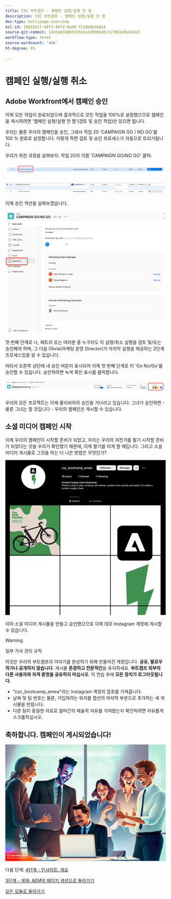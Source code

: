 ```yaml
---
title: CSC 부트캠프 - 캠페인 실행/실행 안 함
description: CSC 부트캠프 - 캠페인 실행/실행 안 함
doc-type: multipage-overview
exl-id: 18b553cf-68f3-407d-9ad9-752db6b3e014
source-git-commit: 143da6340b932563a3309bb46c1c7091e0ab2ee2
workflow-type: tm+mt
source-wordcount: '436'
ht-degree: 0%

---
```


# 캠페인 실행/실행 취소

## Adobe Workfront에서 캠페인 승인

이제 모든 작업이 완료되었으며 결과적으로 모든 작업을 100%로 설정했으므로 캠페인을 게시하려면 &#39;캠페인 실행/실행 안 함&#39;(검토 및 승인 작업)만 있으면 됩니다.

우리는 물론 우리의 캠페인을 승인, 그래서 작업 20 &#39;CAMPAIGN GO / NO GO&#39;를 100 % 완료로 설정합니다. 이렇게 하면 검토 및 승인 프로세스가 자동으로 트리거됩니다.

우리가 취한 과정을 살펴보자. 작업 20의 이름 &#39;CAMPAIGN GO/NO GO&#39; 클릭:

![작업 클릭](./images/gonogo-button.png)

![세부 정보 업데이트](./images/gonogo-details.png)

이제 승인 섹션을 살펴보겠습니다.

![승인 클릭](./images/gonogo-approvals.png)

첫 번째 단계로 나, 페트라 또는 여러분 중 누구라도 이 실행/취소 실행을 검토 및/또는 승인해야 하며, 그 다음 Olivia(마케팅 운영 Director)가 마지막 실행을 제공하는 2단계 프로세스임을 알 수 있습니다.

따라서 오른쪽 상단에 내 승인 버튼이 표시되어 이제 첫 번째 단계로 이 &#39;Go No/Go&#39;를 승인할 수 있습니다. 승인하려면 녹색 확인 표시를 클릭합니다.

![캠페인 승인](./images/gongo-given-approvals.png)

우리의 모든 프로젝트는 이제 올리비아의 승인을 기다리고 있습니다. 그녀가 승인하면 - 물론 그녀는 할 것입니다 - 우리의 캠페인은 게시할 수 있습니다.

## 소셜 미디어 캠페인 시작

이제 우리의 캠페인이 시작할 준비가 되었고, 우리는 우리의 자전거를 팔기 시작할 준비가 되었다는 것을 우리가 확인했기 때문에, 이제 활기를 띠게 할 때입니다. 그리고 소셜 미디어 게시물로 그것을 하는 더 나은 방법은 무엇인가?

![데모 Instagram 페이지](./images/instagram-overview.png)

이미 소셜 미디어 게시물을 만들고 승인했으므로 이제 데모 Instagram 계정에 게시할 수 있습니다.

>[!WARNING]
> 일부 가사 관리 규칙
> 
> 이것은 우리의 부트캠프의 이야기를 완성하기 위해 만들어진 계정입니다. **공유, 팔로우하거나 공개하지 않습니다**. 게시물 **존경하고 전문적인**&#x200B;을 유지하세요. **부트캠프 외부의 다른 사용자와 자격 증명을 공유하지 마십시오**. 이 연습 후에 **모든 장치가 로그아웃됩니다**.

- &quot;csc_bootcamp_emea&quot;라는 Instagram 계정의 암호를 가져옵니다.
- 날짜 및 팀 번호는 물론, 가입하려는 위치를 캡션의 마지막 부분으로 추가하는 새 게시물을 만듭니다.
- 다른 팀이 동일한 자료로 얼마간의 예술적 자유를 가져왔는지 확인하려면 자유롭게 스크롤하십시오.

## 축하합니다. 캠페인이 게시되었습니다!

![캠페인 시작](./images/launch.jpg)

다음 단계: [4단계 - 인사이트: 개요](../insights/overview.md)

[3단계 - 게재: AEM의 페이지 생성으로 돌아가기](./app.md)

[모든 모듈로 돌아가기](../../overview.md)
